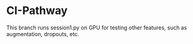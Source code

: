# CI-Pathway

This branch runs session1.py on GPU for testing other features, such as augmentation, dropouts, etc.
